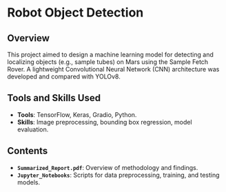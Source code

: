 # Robot Object Detection

## Overview
This project aimed to design a machine learning model for detecting and localizing objects (e.g., sample tubes) on Mars using the Sample Fetch Rover. A lightweight Convolutional Neural Network (CNN) architecture was developed and compared with YOLOv8.

## Tools and Skills Used
- **Tools**: TensorFlow, Keras, Gradio, Python.
- **Skills**: Image preprocessing, bounding box regression, model evaluation.

## Contents
- **`Summarized_Report.pdf`**: Overview of methodology and findings.
- **`Jupyter_Notebooks`**: Scripts for data preprocessing, training, and testing models.


